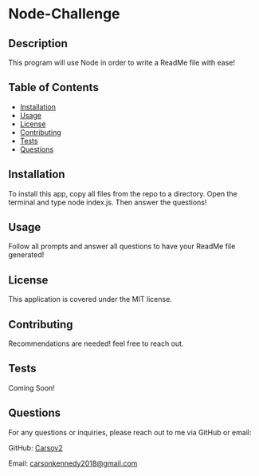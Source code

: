 
# Node-Challenge

## Description
This program will use Node in order to write a ReadMe file with ease!

## Table of Contents
- [Installation](#installation)
- [Usage](#usage)
- [License](#license)
- [Contributing](#contributing)
- [Tests](#tests)
- [Questions](#questions)

## Installation
To install this app, copy all files from the repo to a directory. Open the terminal and type node index.js. Then answer the questions!

## Usage
Follow all prompts and answer all questions to have your ReadMe file generated!

## License
This application is covered under the MIT license.

## Contributing
Recommendations are needed! feel free to reach out.

## Tests
Coming Soon!

## Questions
For any questions or inquiries, please reach out to me via GitHub or email:

GitHub: [Carsov2](https://github.com/Carsov2)

Email: carsonkennedy2018@gmail.com
